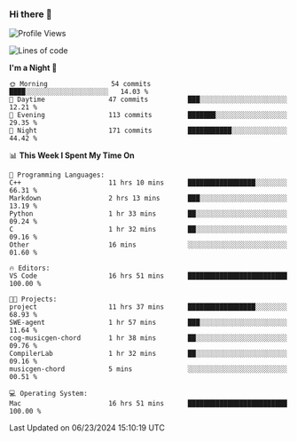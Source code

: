 ### Hi there 👋

<!--
**ALiersEL/ALiersEL** is a ✨ _special_ ✨ repository because its `README.md` (this file) appears on your GitHub profile.

Here are some ideas to get you started:

- 🔭 I’m currently working on ...
- 🌱 I’m currently learning ...
- 👯 I’m looking to collaborate on ...
- 🤔 I’m looking for help with ...
- 💬 Ask me about ...
- 📫 How to reach me: ...
- 😄 Pronouns: ...
- ⚡ Fun fact: ...
-->

<!--START_SECTION:waka-->
![Profile Views](http://img.shields.io/badge/Profile%20Views-0-blue)

![Lines of code](https://img.shields.io/badge/From%20Hello%20World%20I%27ve%20Written-9.8%20million%20lines%20of%20code-blue)

**I'm a Night 🦉** 

```text
🌞 Morning                54 commits          ████░░░░░░░░░░░░░░░░░░░░░   14.03 % 
🌆 Daytime                47 commits          ███░░░░░░░░░░░░░░░░░░░░░░   12.21 % 
🌃 Evening                113 commits         ███████░░░░░░░░░░░░░░░░░░   29.35 % 
🌙 Night                  171 commits         ███████████░░░░░░░░░░░░░░   44.42 % 
```


📊 **This Week I Spent My Time On** 

```text
💬 Programming Languages: 
C++                      11 hrs 10 mins      █████████████████░░░░░░░░   66.31 % 
Markdown                 2 hrs 13 mins       ███░░░░░░░░░░░░░░░░░░░░░░   13.19 % 
Python                   1 hr 33 mins        ██░░░░░░░░░░░░░░░░░░░░░░░   09.24 % 
C                        1 hr 32 mins        ██░░░░░░░░░░░░░░░░░░░░░░░   09.16 % 
Other                    16 mins             ░░░░░░░░░░░░░░░░░░░░░░░░░   01.60 % 

🔥 Editors: 
VS Code                  16 hrs 51 mins      █████████████████████████   100.00 % 

🐱‍💻 Projects: 
project                  11 hrs 37 mins      █████████████████░░░░░░░░   68.93 % 
SWE-agent                1 hr 57 mins        ███░░░░░░░░░░░░░░░░░░░░░░   11.64 % 
cog-musicgen-chord       1 hr 38 mins        ██░░░░░░░░░░░░░░░░░░░░░░░   09.76 % 
CompilerLab              1 hr 32 mins        ██░░░░░░░░░░░░░░░░░░░░░░░   09.16 % 
musicgen-chord           5 mins              ░░░░░░░░░░░░░░░░░░░░░░░░░   00.51 % 

💻 Operating System: 
Mac                      16 hrs 51 mins      █████████████████████████   100.00 % 
```


 Last Updated on 06/23/2024 15:10:19 UTC
<!--END_SECTION:waka-->
